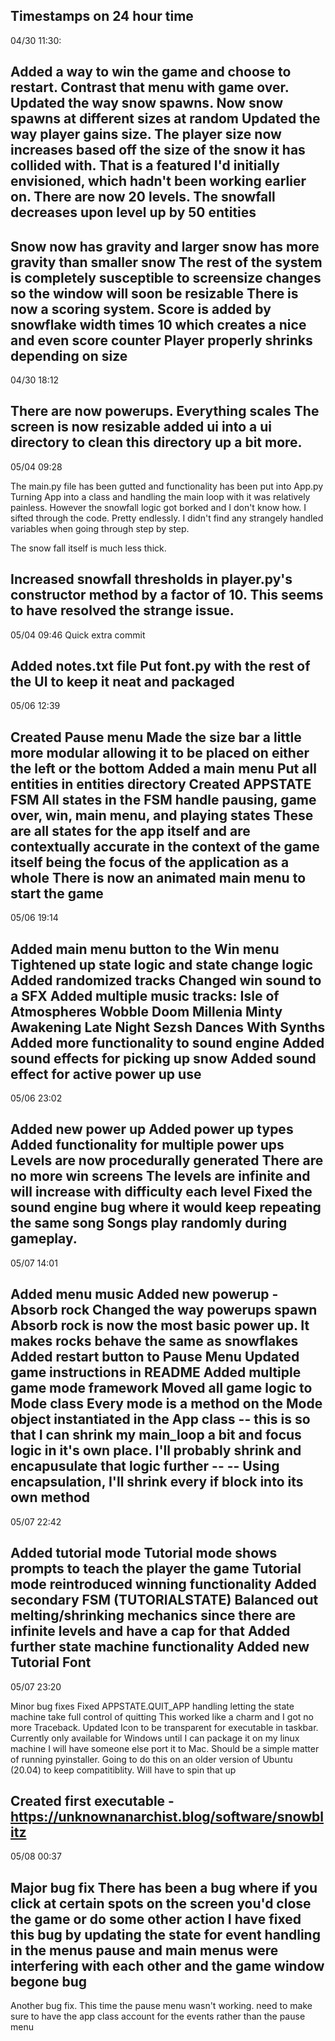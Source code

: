 Timestamps on 24 hour time
-----------------
04/30 11:30:

Added a way to win the game and choose to restart. Contrast that menu with game over. 
Updated the way snow spawns. Now snow spawns at different sizes at random
Updated the way player gains size. The player size now increases based off the size of the snow it has collided with.
That is a featured I'd initially envisioned, which hadn't been working earlier on.
There are now 20 levels.
The snowfall decreases upon level up by 50 entities
----------------------------------------

Snow now has gravity and larger snow has more gravity than smaller snow
The rest of the system is completely susceptible to screensize changes so the window will soon be resizable
There is now a scoring system. Score is added by snowflake width times 10 which creates a nice and even score counter
Player properly shrinks depending on size
----------------------------------------
04/30 18:12

There are now powerups. 
Everything scales
The screen is now resizable
added ui into a ui directory to clean this directory up a bit more.
-----------------------------------------------------------------
05/04 09:28

The main.py file has been gutted and functionality has been put into App.py
Turning App into a class and handling the main loop with it was relatively painless.
However the snowfall logic got borked and I don't know how. I sifted through the code.
Pretty endlessly. I didn't find any strangely handled variables when going through step by step.

The snow fall itself is much less thick.

Increased snowfall thresholds in player.py's constructor method by a factor of 10. This seems to have resolved the strange issue.
---------------------------------
05/04 09:46
Quick extra commit

Added notes.txt file
Put font.py with the rest of the UI to keep it neat and packaged
-----------------------------------------------------------------
05/06 12:39

Created Pause menu
Made the size bar a little more modular allowing it to be placed on either the left or the bottom
Added a main menu
Put all entities in entities directory
Created APPSTATE FSM
All states in the FSM handle pausing, game over, win, main menu, and playing states
These are all states for the app itself and are contextually accurate in the context of the game itself being the focus of the application as a whole
There is now an animated main menu to start the game
-----------------------------------------------------
05/06 19:14

Added main menu button to the Win menu
Tightened up state logic and state change logic
Added randomized tracks
Changed win sound to a SFX
Added multiple music tracks:
Isle of Atmospheres
Wobble Doom
Millenia
Minty Awakening
Late Night Sezsh
Dances With Synths
Added more functionality to sound engine
Added sound effects for picking up snow
Added sound effect for active power up use
------------------------------------------
05/06 23:02

Added new power up
Added power up types
Added functionality for multiple power ups
Levels are now procedurally generated
There are no more win screens
The levels are infinite and will increase with difficulty each level
Fixed the sound engine bug where it would keep repeating the same song
Songs play randomly during gameplay.
-------------------------------------
05/07 14:01

Added menu music
Added new powerup - Absorb rock
Changed the way powerups spawn
Absorb rock is now the most basic power up. It makes rocks behave the same as snowflakes
Added restart button to Pause Menu
Updated game instructions in README
Added multiple game mode framework
Moved all game logic to Mode class
Every mode is a method on the Mode object instantiated in the App class
-- this is so that I can shrink my main_loop a bit and focus logic in it's own place. I'll probably shrink and encapusulate that logic further
-- -- Using encapsulation, I'll shrink every if block into its own method
--------------------------------------------------------------------------
05/07 22:42

Added tutorial mode
Tutorial mode shows prompts to teach the player the game
Tutorial mode reintroduced winning functionality
Added secondary FSM (TUTORIALSTATE)
Balanced out melting/shrinking mechanics since there are infinite levels and have a cap for that
Added further state machine functionality
Added new Tutorial Font
-----------------------
05/07 23:20

Minor bug fixes
Fixed APPSTATE.QUIT_APP handling letting the state machine take full control of quitting
This worked like a charm and I got no more Traceback. 
Updated Icon to be transparent for executable in taskbar.
Currently only available for Windows until I can package it on my linux machine
I will have someone else port it to Mac. Should be a simple matter of running pyinstaller.
Going to do this on an older version of Ubuntu (20.04) to keep compatitiblity. Will have to spin that up

Created first executable - https://unknownanarchist.blog/software/snowblitz
----------------------------------------------------------------------------

05/08 00:37

Major bug fix
There has been a bug where if you click at certain spots on the screen you'd close the game or do some other action
I have fixed this bug by updating the state for event handling in the menus
pause and main menus were interfering with each other and the game window
begone bug
----------

Another bug fix. This time the pause menu wasn't working. need to make sure to have the app class account for the events rather than the pause menu
